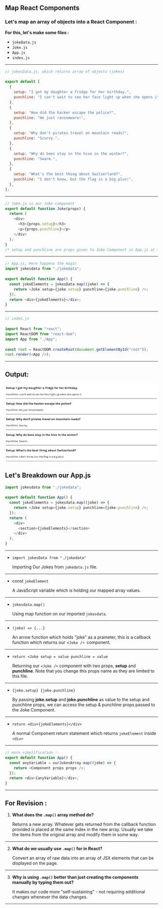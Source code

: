 ## Map React Components

### Let's map an array of objects into a React Component :

**For this, let's make some files :**

- `jokeData.js`
- `Joke.js`
- `App.js`
- `index.js`

---

```js
// jokesData.js, which returns array of objects (jokes)

export default [
  {
    setup: "I got my daughter a fridge for her birthday.",
    punchline: "I can't wait to see her face light up when she opens it.",
  },
  {
    setup: "How did the hacker escape the police?",
    punchline: "He just ransomware!",
  },
  {
    setup: "Why don't pirates travel on mountain roads?",
    punchline: "Scurvy.",
  },
  {
    setup: "Why do bees stay in the hive in the winter?",
    punchline: "Swarm.",
  },
  {
    setup: "What's the best thing about Switzerland?",
    punchline: "I don't know, but the flag is a big plus!",
  },
];
```

---

```js
// Joke.js is our Joke component
export default function Joke(props) {
  return (
    <div>
      <h3>{props.setup}</h3>
      <p>{props.punchline}</p>
    </div>
  );
}
/* setup and punchline are props given to Joke Component in App.js at the time of rendering */
```

---

```js
// App.js, Here happens the magic
import jokesdata from "./jokedata";

export default function App() {
  const jokeElements = jokesData.map((joke) => {
    return <Joke setup={joke.setup} punchline={joke.punchline} />;
  });
  return <div>{jokeElements}</div>;
}
```

---

```js
// index.js

import React from "react";
import ReactDOM from "react-dom";
import App from "./App";

const root = ReactDOM.createRoot(document.getElementById("root"));
root.render(<App />);
```

---

## Output:

<img src="../Assets/array-map-components.png" />

## Let's Breakdown our App.js

```js
import jokesdata from "./jokedata";

export default function App() {
  const jokeElements = jokesdata.map((joke) => {
    return <Joke setup={joke.setup} punchline={joke.punchline} />;
  });
  return (
    <div>
      <section>{jokeElements}</section>
    </div>
  );
}
```

---

- `import jokesData from "./jokedata"`

  Importing Our Jokes from `jokedata.js` file.

---

- const `jokeElement`

  A JavaScript variable which is holding our mapped array values.

---

- `jokesdata.map()`

  Using map function on our imported `jokesdata`.

---

- `(joke) => {...}`

  An arrow function which holds "joke" as a prameter, this is a callback function which returns our <`Joke /> `component.

---

- `return <Joke setup = value punchline = value`

  Returning our `<Joke />` component with two props, **setup** and **punchline**. Note that you change this props name as they are limited to this file.

---

- `{joke.setup} {joke.punchline}`

  By passing **joke.setup** and **joke.punchline** as value to the setup and punchline props, we can access the setup & punchline props passed to the Joke Component.

---

- `return <div>{jokeElements}</div>`

  A normal Component return statement which returns `jokeElement` inside `<div>`

---

```js
// more simplification :-
export default function App() {
  const anyVariable = ourJokesArray.map((joke) => {
    return <Component props props />;
  });
  return <div>{anyVariable}</div>;
}
```

---

## For Revision :

1.  **What does the `.map()` array method do?**

    Returns a new array. Whatever gets returned from
    the callback
    function provided is placed at the same index in the new array.
    Usually we take the items from the original array and modify them
    in some way.

---

2.  **What do we usually use `.map()` for in React?**

    Convert an array of raw data into an array of JSX elements
    that can be displayed on the page.

---

3.  **Why is using `.map()` better than just creating the components manually by typing them out?**

    It makes our code more "self-sustaining" - not requiring
    additional changes whenever the data changes.

---
